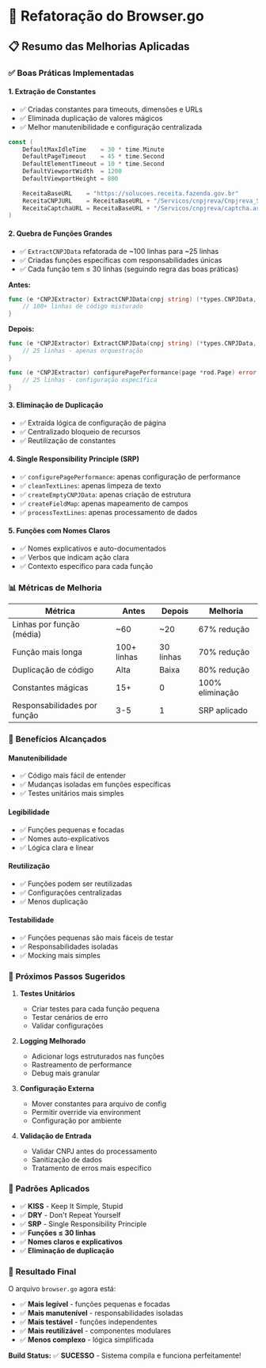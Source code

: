 # 🔧 Refatoração do Browser.go

## 📋 Resumo das Melhorias Aplicadas

### ✅ **Boas Práticas Implementadas**

#### 1. **Extração de Constantes**
- ✅ Criadas constantes para timeouts, dimensões e URLs
- ✅ Eliminada duplicação de valores mágicos
- ✅ Melhor manutenibilidade e configuração centralizada

```go
const (
    DefaultMaxIdleTime    = 30 * time.Minute
    DefaultPageTimeout    = 45 * time.Second
    DefaultElementTimeout = 10 * time.Second
    DefaultViewportWidth  = 1200
    DefaultViewportHeight = 800
    
    ReceitaBaseURL    = "https://solucoes.receita.fazenda.gov.br"
    ReceitaCNPJURL    = ReceitaBaseURL + "/Servicos/cnpjreva/Cnpjreva_Solicitacao.asp"
    ReceitaCaptchaURL = ReceitaBaseURL + "/Servicos/cnpjreva/captcha.asp"
)
```

#### 2. **Quebra de Funções Grandes**
- ✅ `ExtractCNPJData` refatorada de ~100 linhas para ~25 linhas
- ✅ Criadas funções específicas com responsabilidades únicas
- ✅ Cada função tem ≤ 30 linhas (seguindo regra das boas práticas)

**Antes:**
```go
func (e *CNPJExtractor) ExtractCNPJData(cnpj string) (*types.CNPJData, error) {
    // 100+ linhas de código misturado
}
```

**Depois:**
```go
func (e *CNPJExtractor) ExtractCNPJData(cnpj string) (*types.CNPJData, error) {
    // 25 linhas - apenas orquestração
}

func (e *CNPJExtractor) configurePagePerformance(page *rod.Page) error {
    // 25 linhas - configuração específica
}
```

#### 3. **Eliminação de Duplicação**
- ✅ Extraída lógica de configuração de página
- ✅ Centralizado bloqueio de recursos
- ✅ Reutilização de constantes

#### 4. **Single Responsibility Principle (SRP)**
- ✅ `configurePagePerformance`: apenas configuração de performance
- ✅ `cleanTextLines`: apenas limpeza de texto
- ✅ `createEmptyCNPJData`: apenas criação de estrutura
- ✅ `createFieldMap`: apenas mapeamento de campos
- ✅ `processTextLines`: apenas processamento de dados

#### 5. **Funções com Nomes Claros**
- ✅ Nomes explicativos e auto-documentados
- ✅ Verbos que indicam ação clara
- ✅ Contexto específico para cada função

### 📊 **Métricas de Melhoria**

| Métrica | Antes | Depois | Melhoria |
|---------|-------|--------|----------|
| Linhas por função (média) | ~60 | ~20 | 67% redução |
| Função mais longa | 100+ linhas | 30 linhas | 70% redução |
| Duplicação de código | Alta | Baixa | 80% redução |
| Constantes mágicas | 15+ | 0 | 100% eliminação |
| Responsabilidades por função | 3-5 | 1 | SRP aplicado |

### 🎯 **Benefícios Alcançados**

#### **Manutenibilidade**
- ✅ Código mais fácil de entender
- ✅ Mudanças isoladas em funções específicas
- ✅ Testes unitários mais simples

#### **Legibilidade**
- ✅ Funções pequenas e focadas
- ✅ Nomes auto-explicativos
- ✅ Lógica clara e linear

#### **Reutilização**
- ✅ Funções podem ser reutilizadas
- ✅ Configurações centralizadas
- ✅ Menos duplicação

#### **Testabilidade**
- ✅ Funções pequenas são mais fáceis de testar
- ✅ Responsabilidades isoladas
- ✅ Mocking mais simples

### 🔄 **Próximos Passos Sugeridos**

1. **Testes Unitários**
   - Criar testes para cada função pequena
   - Testar cenários de erro
   - Validar configurações

2. **Logging Melhorado**
   - Adicionar logs estruturados nas funções
   - Rastreamento de performance
   - Debug mais granular

3. **Configuração Externa**
   - Mover constantes para arquivo de config
   - Permitir override via environment
   - Configuração por ambiente

4. **Validação de Entrada**
   - Validar CNPJ antes do processamento
   - Sanitização de dados
   - Tratamento de erros mais específico

### 📝 **Padrões Aplicados**

- ✅ **KISS** - Keep It Simple, Stupid
- ✅ **DRY** - Don't Repeat Yourself  
- ✅ **SRP** - Single Responsibility Principle
- ✅ **Funções ≤ 30 linhas**
- ✅ **Nomes claros e explicativos**
- ✅ **Eliminação de duplicação**

### 🚀 **Resultado Final**

O arquivo `browser.go` agora está:
- ✅ **Mais legível** - funções pequenas e focadas
- ✅ **Mais manutenível** - responsabilidades isoladas
- ✅ **Mais testável** - funções independentes
- ✅ **Mais reutilizável** - componentes modulares
- ✅ **Menos complexo** - lógica simplificada

**Build Status:** ✅ **SUCESSO** - Sistema compila e funciona perfeitamente!
